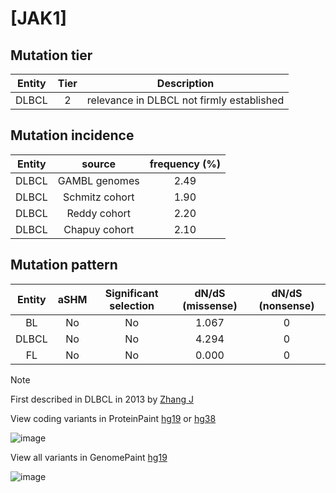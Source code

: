 # [JAK1]

## Mutation tier

|Entity|Tier|Description                              |
|:------:|:----:|-----------------------------------------|
|DLBCL |2   |relevance in DLBCL not firmly established|
## Mutation incidence

|Entity|source        |frequency (%)|
|:------:|:--------------:|:-------------:|
|DLBCL |GAMBL genomes |2.49         |
|DLBCL |Schmitz cohort|1.90         |
|DLBCL |Reddy cohort  |2.20         |
|DLBCL |Chapuy cohort |2.10         |

## Mutation pattern

|Entity|aSHM|Significant selection|dN/dS (missense)|dN/dS (nonsense)|
|:------:|:----:|:---------------------:|:----------------:|:----------------:|
|BL    |No  |No                   |1.067           |0               |
|DLBCL |No  |No                   |4.294           |0               |
|FL    |No  |No                   |0.000           |0               |


> [!NOTE]
> First described in DLBCL in 2013 by [Zhang J](https://pubmed.ncbi.nlm.nih.gov/23292937)

View coding variants in ProteinPaint [hg19](https://www.bcgsc.ca/downloads/morinlab/GAMBL/test/genes/JAK1_protein.html)  or [hg38](https://www.bcgsc.ca/downloads/morinlab/GAMBL/test/genes/JAK1_protein_hg38.html)

![image](../../images/proteinpaint/JAK1_NM_002227.svg)

View all variants in GenomePaint [hg19](https://www.bcgsc.ca/downloads/morinlab/GAMBL/test/genes/JAK1.html)

![image](../../images/proteinpaint/JAK1.svg)
